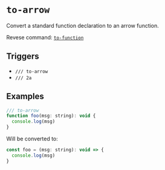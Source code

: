 # `to-arrow`

Convert a standard function declaration to an arrow function.

Revese command: [`to-function`](./to-function)

## Triggers

- `/// to-arrow`
- `/// 2a`

## Examples

```js
/// to-arrow
function foo(msg: string): void {
  console.log(msg)
}
```

Will be converted to:

```js
const foo = (msg: string): void => {
  console.log(msg)
}
```
